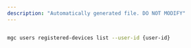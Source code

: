 ```yaml
---
description: "Automatically generated file. DO NOT MODIFY"
---
```


```bash

mgc users registered-devices list --user-id {user-id}

```